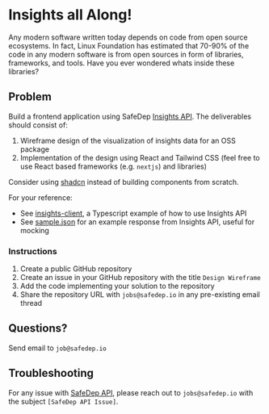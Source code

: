 # Insights all Along!

Any modern software written today depends on code from open source ecosystems.
In fact, Linux Foundation has estimated that 70-90% of the code in any modern
software is from open sources in form of libraries, frameworks, and tools. Have
you ever wondered whats inside these libraries?

## Problem

Build a frontend application using SafeDep [Insights
API](https://docs.safedep.io/guides/insights-api-using-typescript). The
deliverables should consist of:

1. Wireframe design of the visualization of insights data for an OSS package
2. Implementation of the design using React and Tailwind CSS (feel free to use
   React based frameworks (e.g. `nextjs`) and libraries)

Consider using [shadcn](https://ui.shadcn.com/) instead of building components
from scratch.

For your reference:

- See [insights-client](./insights-client), a Typescript example of how to use Insights API
- See [sample.json](./sample.json) for an example response from Insights API, useful for mocking

### Instructions

1. Create a public GitHub repository
2. Create an issue in your GitHub repository with the title `Design Wireframe`
3. Add the code implementing your solution to the repository
4. Share the repository URL with `jobs@safedep.io` in any pre-existing email thread

## Questions?

Send email to `job@safedep.io`

## Troubleshooting

For any issue with [SafeDep API](https://docs.safedep.io/guides/insights-api-using-typescript),
please reach out to `jobs@safedep.io` with the subject `[SafeDep API Issue]`.
